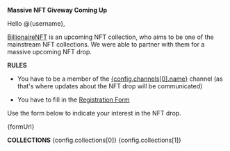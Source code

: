 **Massive NFT Giveway Coming Up**

Hello @{username},

[BillionaireNFT]({config.collections[0]}) is an upcoming NFT collection, who aims to be one of the mainstream NFT collections. We were able to partner with them for a massive upcoming NFT drop.


**RULES**

- You have to be a member of the [{config.channels[0].name}]({config.channels[0].url}) channel (as that's where updates about the NFT drop will be communicated)

- You have to fill in the [Registration Form]({formUrl})

Use the form below to indicate your interest in the NFT drop.

{formUrl}


**COLLECTIONS**
{config.collections[0]}
{config.collections[1]}

